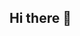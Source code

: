 ## Hi there 👋

<!--
**oscar-prof/oscar-prof** is a ✨ _special_ ✨ repository because its `README.md` (this file) appears on your GitHub profile.

<p align="center">
  <img src="https://github.com/matyo91/matyo91/raw/main/assets/github.gif" alt="Hi, I'm Mathieu 👋 I'm a 🚀 French developer 🚀 I ❤️ Happy Hardcore ❤️">
</p>

Here are some ideas to get you started:

- 🔭 I’m currently working on ...
- 🌱 I’m currently learning ...
- 👯 I’m looking to collaborate on ...
- 🤔 I’m looking for help with ...
- 💬 Ask me about ...
- 📫 How to reach me: ...
- 😄 Pronouns: ...
- ⚡ Fun fact: ...
-->

